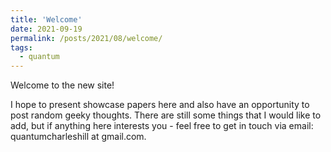 ```yaml
---
title: 'Welcome'
date: 2021-09-19
permalink: /posts/2021/08/welcome/
tags:
  - quantum
---
```


Welcome to the new site! 

I hope to present showcase papers here and also have an opportunity to post random geeky thoughts. There are still some things that I would like to add, but if anything here interests you - feel free to get in touch via email: quantumcharleshill at gmail.com.